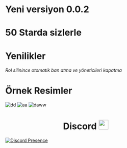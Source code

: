 # Yeni versiyon 0.0.2

# 50 Starda sizlerle

# Yenilikler 

###### Rol silinince otomatik ban atma ve yöneticileri kapatma 

# Örnek Resimler
![dd](https://user-images.githubusercontent.com/60463845/154804118-37b6cf68-30b3-42dd-83d6-ad93af513db4.png)
![aa](https://user-images.githubusercontent.com/60463845/154804121-9dc45e0d-a558-4549-a707-cfb29463a9c9.png)
![daww](https://user-images.githubusercontent.com/60463845/154804123-c729f6ca-e349-4c86-a253-54ac449a3c77.png)

<h1 align="center"> Discord <img src="https://raw.githubusercontent.com/iampavangandhi/iampavangandhi/master/gifs/Hi.gif" width="30px"> </h1>

[![Discord Presence](https://lanyard-profile-readme.vercel.app/api/769979665224958020?hideDiscrim=true)](https://discord.com/users/769979665224958020)
